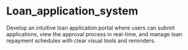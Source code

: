 # Loan_application_system
Develop an intuitive loan application portal where users can submit applications, view the approval process in real-time, and manage loan repayment schedules with clear visual tools and reminders.
